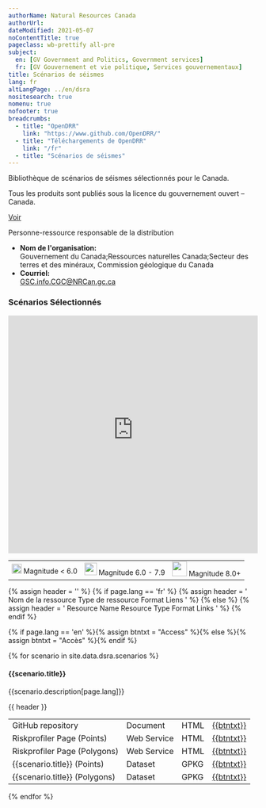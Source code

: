```yaml
---
authorName: Natural Resources Canada
authorUrl:
dateModified: 2021-05-07
noContentTitle: true
pageclass: wb-prettify all-pre
subject:
  en: [GV Government and Politics, Government services]
  fr: [GV Gouvernement et vie politique, Services gouvernementaux]
title: Scénarios de séismes
lang: fr
altLangPage: ../en/dsra
nositesearch: true
nomenu: true
nofooter: true
breadcrumbs:
  - title: "OpenDRR"
    link: "https://www.github.com/OpenDRR/"
  - title: "Téléchargements de OpenDRR"
    link: "/fr"
  - title: "Scénarios de séismes"
---
```


<link href='../assets/css/app.css' rel='stylesheet'/>

<div class="row">
  <div class="col-md-8">
    <p>Bibliothèque de scénarios de séismes sélectionnés pour le Canada.</p>
    <section class="jumbotron">
      <p>Tous les produits sont publiés sous la licence du gouvernement ouvert – Canada.</p>
      <p><a href="https://ouvert.canada.ca/fr/licence-du-gouvernement-ouvert-canada" class="btn btn-info btn-lg" role="button">Voir</a></p>
    </section>
  </div>
  <div class="col-md-4">
    <div class="panel panel-primary mrgn-tp-sm">
      <div class="panel-heading">
        <div class="panel-title">Personne-ressource responsable de la distribution</div>
      </div>
      <ul class="list-group">
        <li class="list-group-item">
          <b>Nom de l'organisation:</b><br>
          Gouvernement du Canada;Ressources naturelles Canada;Secteur des terres et des minéraux, Commission géologique du Canada
        </li>
        <li class="list-group-item">
          <b>Courriel:</b><br>
          <a href="mailto:GSC.info.CGC@NRCan.gc.ca">GSC.info.CGC@NRCan.gc.ca</a>
        </li>
      </ul>
    </div>
  </div>
</div>

<h3>Scénarios Sélectionnés</h3>

<div class="row">
  <div class="col-md-12">
    <iframe width="100%" height="480" frameborder="0" src="https://viewscreen.githubusercontent.com/view/geojson?url=https%3a%2f%2fraw.githubusercontent.com%2fDamonU2%2fearthquake-scenarios%2fauto-updates-for-pages%2fFINISHED%2fFinishedScenariosFr.geojson" title="FinishedScenariosFr.geojson"></iframe>
    <table style="width:100%; font-size:14px;">
      <tr>
        <td><img src="../assets/img/small.png" width='20'> Magnitude < 6.0</td>
        <td><img src="../assets/img/medium.png" width='25'> Magnitude 6.0 - 7.9</td>
        <td><img src="../assets/img/large.png" width='30'> Magnitude 8.0+</td>
      </tr>
    </table>
  </div>
</div>

{% assign header = '' %}
{% if page.lang == 'fr' %}
    {% assign header = '<tr>
        <th scope="col" class="col-sm-6">Nom de la ressource</th>
        <th scope="col" class="col-sm-2 hidden-xs">Type de ressource</th>
        <th scope="col" class="col-sm-2">Format</th>
        <th scope="col" class="col-sm-1">Liens</th>
    </tr>' %}
{% else %}
    {% assign header = '<tr>
        <th scope="col" class="col-sm-6">Resource Name</th>
        <th scope="col" class="col-sm-2 hidden-xs">Resource Type</th>
        <th scope="col" class="col-sm-2">Format</th>
        <th scope="col" class="col-sm-1">Links</th>
    </tr>' %}
{% endif %}

{% if page.lang == 'en' %}{% assign btntxt = "Access" %}{% else %}{% assign btntxt = "Accès" %}{% endif %}

{% for scenario in site.data.dsra.scenarios %}
  <h4 id={{scenario.name}}>{{scenario.title}}</h4>
  <p style="word-break: break-word;">{{scenario.description[page.lang]}}</p>
  <div>
      <table class="table table-striped table-responsive">
          <tbody>
              {{ header }}
              <tr>
                  <td>GitHub repository</td>
                  <td class="hidden-xs">Document</td>
                  <td><span class="label HTML">HTML</span></td>
                  <td><a href="https://github.com/OpenDRR/earthquake-scenarios/blob/master/FINISHED/{{scenario.name}}.md" class="btn btn-primary">{{btntxt}}</a></td>
              </tr>
              <tr>
                  <td>Riskprofiler Page (Points)</td>
                  <td class="hidden-xs">Web Service</td>
                  <td><span class="label HTML">HTML</span></td>
                  <td><a href="https://geo-api.stage.riskprofiler.ca/collections/dsra_{{scenario.name}}_all_indicators_b" class="btn btn-primary">{{btntxt}}</a></td>
              </tr>
              <tr>
                  <td>Riskprofiler Page (Polygons)</td>
                  <td class="hidden-xs">Web Service</td>
                  <td><span class="label HTML">HTML</span></td>
                  <td><a href="https://geo-api.stage.riskprofiler.ca/collections/dsra_{{scenario.name}}_all_indicators_s" class="btn btn-primary">{{btntxt}}</a></td>
              </tr>
              <tr>
                  <td>{{scenario.title}} (Points)</td>
                  <td class="hidden-xs">Dataset</td>
                  <td><span class="label GPKG">GPKG</span></td>
                  <td><a href="https://github.com/OpenDRR/earthquake-scenarios/blob/master/FINISHED/{{scenario.name}}_all_indicators_b.gpkg.zip" class="btn btn-primary">{{btntxt}}</a></td>
                  </tr>
              <tr>
                  <td>{{scenario.title}} (Polygons)</td>
                  <td class="hidden-xs">Dataset</td><td><span class="label GPKG">GPKG</span></td>
                  <td><a href="https://github.com/OpenDRR/earthquake-scenarios/blob/master/FINISHED/{{scenario.name}}_all_indicators_s.gpkg.zip" class="btn btn-primary">{{btntxt}}</a></td>
              </tr>
          </tbody>
      </table>
  </div>
{% endfor %}
